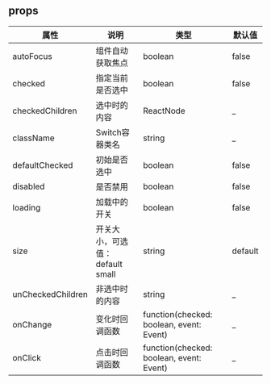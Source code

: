 ## props
| 属性 | 说明 | 类型 | 默认值 | 
| --- | --- | --- | --- | 
| autoFocus | 组件自动获取焦点 | boolean | false |
| checked | 指定当前是否选中 | boolean | false |
| checkedChildren | 选中时的内容 | ReactNode | _ |
| className | Switch容器类名 | string | _ |
| defaultChecked | 初始是否选中 | boolean | false |
| disabled | 是否禁用 | boolean | false |
| loading | 加载中的开关 | boolean | false |
| size | 开关大小，可选值：default small | string | default |
| unCheckedChildren | 非选中时的内容 | string | _ |
| onChange | 变化时回调函数 | function(checked: boolean, event: Event) | _ |
| onClick | 点击时回调函数 | function(checked: boolean, event: Event) | _ |
